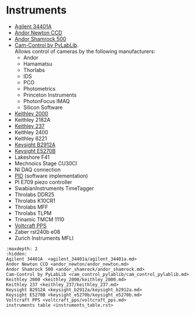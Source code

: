 # Instruments

- [Agilent 34401A](agilent_34401a/agilent_34401a.md)
- [Andor Newton CCD](andor_newton/andor_newton.md)
- [Andor Shamrock 500](andor_shamrock/andor_shamrock.md)
- [Cam-Control by PyLabLib](cam_control_pylablib/cam_control_pylablib.md).\
   Allows control of cameras by the following manufacturers:
  - Andor
  - Hamamatsu
  - Thorlabs
  - IDS
  - PCO
  - Photometrics
  - Princeton Instruments
  - PhotonFocus IMAQ
  - Silicon Software
- [Keithley 2000](keithley_2000/keithley_2000.md)
- Keithley 2182A
- [Keithley 237](keithley_237/keithley_237.md)
- Keithley 2400
- Keithley 6221
- [Keysight B2912A](keysight_b2912a/keysight_b2912a.md)
- [Keysight E5270B](keysight_e5270b/keysight_e5270b.md)
- Lakeshore F41
- Mechnoics Stage CU30Cl
- NI DAQ connection
- [PID](pid/pid.md) (software implementation)
- PI E709 piezo controller
- SwabianInstruments TimeTagger
- Throlabs DDR25
- Throlabs K10CR1
- Throlabs MFF
- Throlabs TLPM
- Trinamic TMCM 1110
- [Voltcraft PPS](voltcraft_pps/voltcraft_pps.md)
- Zaber rst240b e08
- Zurich Instruments MFLI

```{toctree}
:maxdepth: 2
:hidden:
Agilent 34401A  <agilent_34401a/agilent_34401a.md>
Andor Newton CCD <andor_newton/andor_newton.md>
Andor Shamrock 500 <andor_shamrock/andor_shamrock.md>
Cam-Control by PyLabLib <cam_control_pylablib/cam_control_pylablib.md>
Keithley 2000 <keithley_2000/keithley_2000.md>
Keithley 237 <keithley_237/keithley_237.md>
Keysight B2912A <keysight_b2912a/keysight_b2912a.md>
Keysight E5270B <keysight_e5270b/keysight_e5270b.md>
Voltcraft PPS <voltcraft_pps/voltcraft_pps.md>
instruments table <instruments_table.rst>
```
